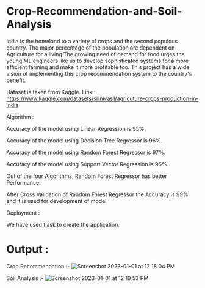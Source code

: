 # Crop-Recommendation-and-Soil-Analysis

India is the homeland to a variety of crops and the second populous country. The major percentage of the population are dependent on Agriculture for a living.The growing need of demand for food urges the young ML engineers like us to develop sophisticated systems for a more efficient farming and make it more profitable too. This project has a wide vision of implementing this crop recommendation system to the country's benefit.

Dataset is taken from Kaggle. Link : https://www.kaggle.com/datasets/srinivas1/agricuture-crops-production-in-india


Algorithm :

Accuracy of the model using Linear Regression is 95%.

Accuracy of the model using Decision Tree Regressor is 96%.

Accuracy of the model using Random Forest Regressor is 97%.

Accuracy of the model using Support Vector Regression is 96%.




Out of the four Algorithms, Random Forest Regressor has better Performance.

After Cross Validation of Random Forest Regressor the Accuracy is 99% and it is used for development of model.

Deployment :

We have used  flask to create the application.

# Output :

Crop Recommendation :-
![Screenshot 2023-01-01 at 12 18 04 PM](https://user-images.githubusercontent.com/113231945/210163072-44f95ee0-c0c8-4cea-9d2a-9beee166a293.png)

Soil Analysis :-
![Screenshot 2023-01-01 at 12 19 53 PM](https://user-images.githubusercontent.com/113231945/210163092-55b69315-cf75-470a-b147-7fed0fe78837.png)
